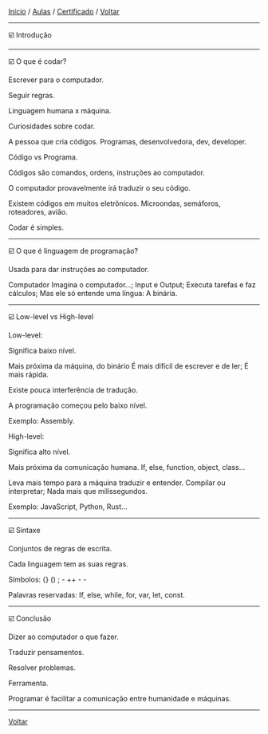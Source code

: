 [Início](https://github.com/Thalyalm/rocketseat-trilha-conectar) /
[Aulas](https://github.com/Thalyalm/rocketseat-trilha-conectar/tree/main/aulas) /
[Certificado](https://github.com/Thalyalm/rocketseat-trilha-conectar/tree/main/certificado/certificado-trilha-conectar.pdf) /
[Voltar](https://github.com/Thalyalm/rocketseat-trilha-conectar/tree/main/aulas/linguagem-de-programacao)

---

:ballot_box_with_check: Introdução

---

:ballot_box_with_check: O que é codar?

Escrever para o computador.

Seguir regras.

Linguagem humana x máquina.

Curiosidades sobre codar.

A pessoa que cria códigos.
    Programas, desenvolvedora, dev, developer.

Código vs Programa.

Códigos são comandos, ordens, instruções ao computador.

O computador provavelmente irá traduzir o seu código.

Existem códigos em muitos eletrônicos.
    Microondas, semáforos, roteadores, avião.

Codar é simples.

---

:ballot_box_with_check: O que é linguagem de programação?

Usada para dar instruções ao computador.

Computador
    Imagina o computador…;
    Input e Output;
    Executa tarefas e faz cálculos;
    Mas ele só entende uma língua: A binária.

---

:ballot_box_with_check: Low-level vs High-level

Low-level:

Significa baixo nível.

Mais próxima da máquina, do binário
    É mais difícil de escrever e de ler;
    É mais rápida.

Existe pouca interferência de tradução.

A programação começou pelo baixo nível.

Exemplo:
    Assembly.

High-level:

Significa alto nível.

Mais próxima da comunicação humana.
    If, else, function, object, class…

Leva mais tempo para a máquina traduzir e entender.
    Compilar ou interpretar;
    Nada mais que milissegundos.

Exemplo:
    JavaScript, Python, Rust…

---

:ballot_box_with_check: Sintaxe

Conjuntos de regras de escrita.

Cada linguagem tem as suas regras.
 
Símbolos:
    {} () ; - ++  - -

Palavras reservadas:
    If, else, while, for, var, let, const.

---

:ballot_box_with_check: Conclusão

Dizer ao computador o que fazer.

Traduzir pensamentos.

Resolver problemas.

Ferramenta.

Programar é facilitar a comunicação entre humanidade e máquinas.

---

[Voltar](https://github.com/Thalyalm/rocketseat-trilha-conectar/tree/main/aulas/linguagem-de-programacao)